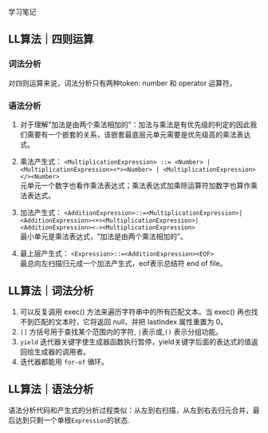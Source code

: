 学习笔记
## LL算法｜四则运算
### 词法分析
对四则运算来说，词法分析只有两种token: number 和 operator 运算符。  
### 语法分析
1. 对于理解"加法是由两个乘法相加的"：加法与乘法是有优先级的判定的因此我们需要有一个嵌套的关系，该嵌套最底层元单元需要是优先级高的乘法表达式。  
2. 乘法产生式： `<MultiplicationExpression> ::= <Number> | <MultiplicationExpression><*><Number> | <MultiplicationExpression></><Number>`     
元单元一个数字也看作乘法表达式；乘法表达式加乘除运算符加数字也算作乘法表达式。  
 
3. 加法产生式：
`<AdditionExpression>::=<MultiplicationExpression>|<AdditionExpression><+><MultiplicationExpression>|<AdditionExpression><-><MultiplicationExpression>`        
最小单元是乘法表达式，"加法是由两个乘法相加的"。

4. 最上层产生式：
 `<Expression>::=<AdditionExpression><EOF>`    
 最总向左扫描归元成一个加法产生式，eof表示总结符 end of file。    
 
## LL算法｜词法分析
1. 可以反复调用 exec() 方法来遍历字符串中的所有匹配文本。当 exec() 再也找不到匹配的文本时，它将返回 null，并把 lastIndex 属性重置为 0。  
2. `[]` 方括号用于查找某个范围内的字符, `|`表示或,`()` 表示分组功能。  
3. `yield` 迭代器关键字使生成器函数执行暂停，yield关键字后面的表达式的值返回给生成器的调用者。  
4. 迭代器都能用 `for-of` 循环。   

## LL算法｜语法分析

语法分析代码和产生式的分析过程类似：从左到右扫描，从左到右去归元合并，最后达到只剩一个单根`Expression`的状态.
 
